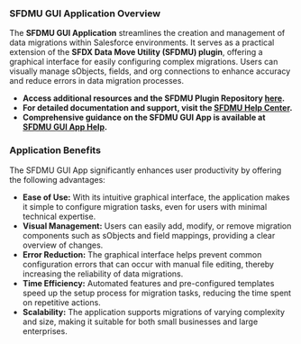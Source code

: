 ### SFDMU GUI Application Overview

The **SFDMU GUI Application** streamlines the creation and management of data migrations within Salesforce environments. It serves as a practical extension of the **SFDX Data Move Utility (SFDMU) plugin**, offering a graphical interface for easily configuring complex migrations. Users can visually manage sObjects, fields, and org connections to enhance accuracy and reduce errors in data migration processes.

- **Access additional resources and the SFDMU Plugin Repository [here](https://github.com/forcedotcom/SFDX-Data-Move-Utility).**
- **For detailed documentation and support, visit the [SFDMU Help Center](https://help.sfdmu.com/).**
- **Comprehensive guidance on the SFDMU GUI App is available at [SFDMU GUI App Help](https://help.sfdmu.com/sfdmu-gui-app).**

### Application Benefits

The SFDMU GUI App significantly enhances user productivity by offering the following advantages:

- **Ease of Use:** With its intuitive graphical interface, the application makes it simple to configure migration tasks, even for users with minimal technical expertise.
- **Visual Management:** Users can easily add, modify, or remove migration components such as sObjects and field mappings, providing a clear overview of changes.
- **Error Reduction:** The graphical interface helps prevent common configuration errors that can occur with manual file editing, thereby increasing the reliability of data migrations.
- **Time Efficiency:** Automated features and pre-configured templates speed up the setup process for migration tasks, reducing the time spent on repetitive actions.
- **Scalability:** The application supports migrations of varying complexity and size, making it suitable for both small businesses and large enterprises.